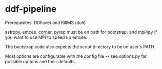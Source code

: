 # ddf-pipeline

Prerequisites: DDFacet and KillMS (duh)

astropy, emcee, corner, pyrap must be on path for bootstrap, and
mpi4py if you want to use MPI to speed up emcee.

The bootstrap code also expects the script directory to be on user's
PATH.

Most options are configurable with the config file -- see options.py
for possible options and their defaults.
